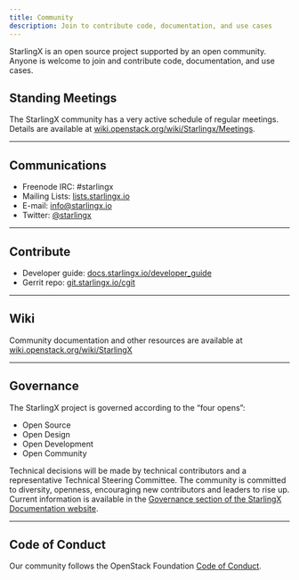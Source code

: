 ```yaml
---
title: Community
description: Join to contribute code, documentation, and use cases
---
```


StarlingX is an open source project supported by an open community. Anyone is welcome to join and contribute code, documentation, and use cases.

## Standing Meetings

The StarlingX community has a very active schedule of regular meetings. Details are available at [wiki.openstack.org/wiki/Starlingx/Meetings](//wiki.openstack.org/wiki/Starlingx/Meetings).

---

## Communications

- Freenode IRC: #starlingx
- Mailing Lists: [lists.starlingx.io](http://lists.starlingx.io)
- E-mail: [info@starlingx.io](mailto:info@starlingx.io)
- Twitter: [@starlingx](//twitter.com/starlingx)

---

## Contribute

- Developer guide: [docs.starlingx.io/developer_guide](//docs.starlingx.io/developer_guide)
- Gerrit repo: [git.starlingx.io/cgit](//git.starlingx.io/cgit)

---

## Wiki

Community documentation and other resources are available at [wiki.openstack.org/wiki/StarlingX](//wiki.openstack.org/wiki/StarlingX)

---

## Governance

The StarlingX project is governed according to the “four opens”:

<ul class="list-disc">
  <li>Open Source</li> 
  <li>Open Design</li>
  <li>Open Development</li>
  <li>Open Community</li>
</ul>

Technical decisions will be made by technical contributors and a representative Technical Steering Committee. The community is committed to diversity, openness, encouraging new contributors and leaders to rise up. Current information is available in the [Governance section of the StarlingX Documentation website](https://docs.starlingx.io/governance/index.html).

---

## Code of Conduct

Our community follows the OpenStack Foundation [Code of Conduct](https://www.openstack.org/legal/community-code-of-conduct/).
